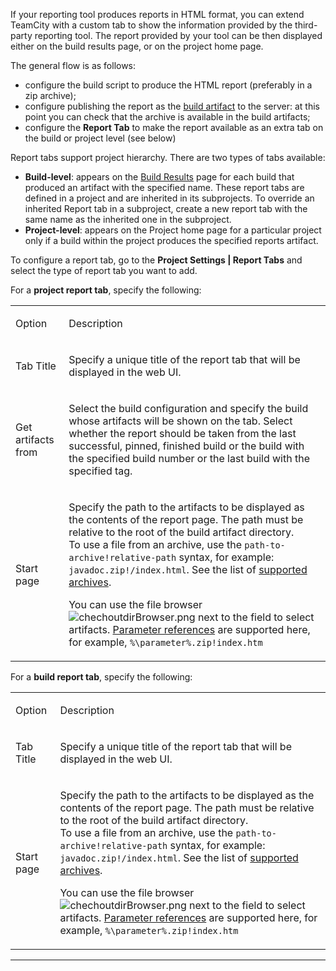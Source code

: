 [//]: # (title: Including Third-Party Reports in the Build Results)
[//]: # (auxiliary-id: Including Third-Party Reports in the Build Results)
If your reporting tool produces reports in HTML format, you can extend TeamCity with a custom tab to show the information provided by the third\-party reporting tool.  The report provided by your tool can be then displayed either on the build results page, or on the project home page.

The general flow is as follows:
* configure the build script to produce the HTML report (preferably in a zip archive);
* configure publishing the report as the [build artifact](build-artifact.md) to the server: at this point you can check that the archive is available in the build artifacts;
* configure the __Report Tab__ to make the report available as an extra tab on the build or project level  (see below)

Report tabs support project hierarchy. There are two types of tabs available:
* __Build\-level__: appears on the [Build Results](working-with-build-results.md) page for each build that produced an artifact with the specified name. These report tabs are defined in a project and are inherited in its subprojects. To override an inherited Report tab in a subproject, create a new report tab with the same name as the inherited one in the subproject.
* __Project\-level__: appears on the Project home page for a particular project only if a build within the project produces the specified reports artifact.

To configure a report tab, go to the __Project Settings | Report Tabs__ and select the type of report tab you want to add.

For a __project report tab__, specify the following:

<table><tr>

<td>

Option


</td>

<td>

Description


</td></tr><tr>

<td>

Tab Title


</td>

<td>

Specify a unique title of the report tab that will be displayed in the web UI.


</td></tr><tr>

<td>

Get artifacts from


</td>

<td>

Select the build configuration and specify the build whose artifacts will be shown on the tab. Select whether the report should be taken from the last successful, pinned, finished build or the build with the specified build number or the last build with the specified tag.


</td></tr><tr>

<td>

Start page


</td>

<td>

Specify the path to the artifacts to be displayed as the contents of the report page. The path must be relative to the root of the build artifact directory.    
To use a file from an archive, use the `path-to-archive!relative-path` syntax, for example: `javadoc.zip!/index.html`. See the list of [supported archives](patterns-for-accessing-build-artifacts.md#Obtaining+Artifacts+from+a+Build+Script).

You can use the file browser ![chechoutdirBrowser.png](chechoutdirBrowser.png) next to the field to select artifacts. [Parameter references](configuring-build-parameters.md) are supported here, for example, `%\parameter%.zip!index.htm`


</td></tr></table>

For a __build report tab__, specify the following:

<table><tr>

<td>

Option


</td>

<td>

Description


</td></tr><tr>

<td>

Tab Title


</td>

<td>

Specify a unique title of the report tab that will be displayed in the web UI.


</td></tr><tr>

<td>

Start page


</td>

<td>

Specify the path to the artifacts to be displayed as the contents of the report page. The path must be relative to the root of the build artifact directory.    
To use a file from an archive, use the `path-to-archive!relative-path` syntax, for example: `javadoc.zip!/index.html`. See the list of [supported archives](patterns-for-accessing-build-artifacts.md#Obtaining+Artifacts+from+a+Build+Script).

You can use the file browser ![chechoutdirBrowser.png](chechoutdirBrowser.png) next to the field to select artifacts. [Parameter references](configuring-build-parameters.md) are supported here, for example, `%\parameter%.zip!index.htm`


</td></tr></table>

__ __
